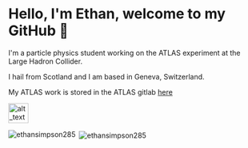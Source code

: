 # Hello, I'm Ethan, welcome to my GitHub 👋

I'm a particle physics student working on the ATLAS experiment at the Large Hadron Collider.

I hail from Scotland and I am based in Geneva, Switzerland.

My ATLAS work is stored in the ATLAS gitlab [here](https://gitlab.cern.ch/esimpson)

[<img alt="alt_text" width="40px" src="https://user-images.githubusercontent.com/68130081/147861059-29980557-3b1e-4db8-81ed-95b6121f61dc.png" />](https://www.linkedin.com/in/ethan-simpson-986215a7/)

<!--Find me on [LinkedIn](https://www.linkedin.com/in/ethan-simpson-986215a7/)

[![name](https://user-images.githubusercontent.com/68130081/147861059-29980557-3b1e-4db8-81ed-95b6121f61dc.png)](https://www.linkedin.com/in/ethan-simpson-986215a7/)

![](https://www.linkedin.com/in/ethan-simpson-986215a7/)

![](https://img.shields.io/badge/<WORD_ON_LEFT>-<WORD_ON_RIGHT>-informational?style=flat&logo=<LOGO_NAME>&logoColor=white&color=2bbc8a)-->

<!--
**ethansimpson285/ethansimpson285** is a ✨ _special_ ✨ repository because its `README.md` (this file) appears on your GitHub profile.

Here are some ideas to get you started:

- 🔭 I’m currently working on ...
- 🌱 I’m currently learning ...
- 👯 I’m looking to collaborate on ...
- 🤔 I’m looking for help with ...
- 💬 Ask me about ...
- 📫 How to reach me: ...
- 😄 Pronouns: ...
- ⚡ Fun fact: ...
-->
<p><img align="left" src="https://github-readme-stats.vercel.app/api/top-langs?username=ethansimpson285&show_icons=true&locale=en&layout=compact&theme=dark" alt="ethansimpson285" /></p>

<p>&nbsp;<img align="center" src="https://github-readme-stats.vercel.app/api?username=ethansimpson285&show_icons=true&locale=en" alt="ethansimpson285" /></p>
